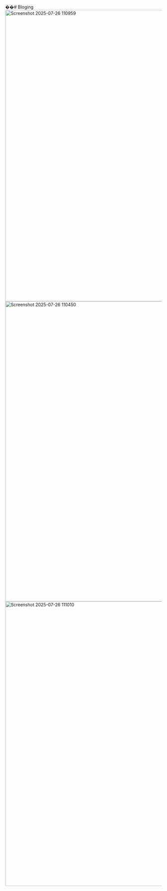 ��#   B l o g i n g 
 
 
<img width="1871" height="935" alt="Screenshot 2025-07-26 110959" src="https://github.com/user-attachments/assets/1920179a-500e-4211-b023-64aa25175ba6" />
<img width="1869" height="963" alt="Screenshot 2025-07-26 110450" src="https://github.com/user-attachments/assets/76f2e567-adf4-454d-8b6d-38706269555e" />
<img width="1853" height="913" alt="Screenshot 2025-07-26 111010" src="https://github.com/user-attachments/assets/8addb47f-6891-47e2-9eb3-d86f1e3fe1e0" />
